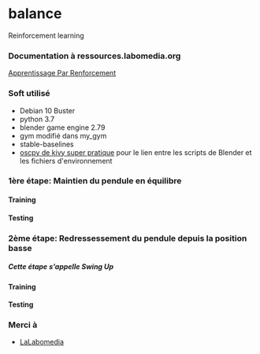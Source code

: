 # balance

Reinforcement learning

### Documentation à ressources.labomedia.org

[Apprentissage Par Renforcement](https://ressources.labomedia.org/apprentissage_par_renforcement)

### Soft utilisé

* Debian 10 Buster
* python 3.7
* blender game engine 2.79
* gym modifié dans my_gym
* stable-baselines
* [oscpy de kivy super pratique](https://ressources.labomedia.org/kivy_oscpy) pour le lien entre les scripts de Blender et les fichiers d'environnement


### 1ère étape: Maintien du pendule en équilibre

#### Training

#### Testing

### 2ème étape: Redressessement du pendule depuis la position basse

##### Cette étape s'appelle Swing Up

#### Training

#### Testing

### Merci à

  * [LaLabomedia](https://labomedia.org)
